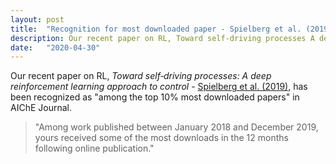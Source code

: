 ```yaml
---
layout: post
title:  "Recognition for most downloaded paper - Spielberg et al. (2019)"
description: Our recent paper on RL, Toward self‐driving processes A deep reinforcement learning approach to control has received recognition in AIChE Journal
date:   "2020-04-30"
---
```


Our recent paper on RL, *Toward self‐driving processes: A deep reinforcement learning approach to control* - [Spielberg et al. (2019)](https://aiche.onlinelibrary.wiley.com/doi/abs/10.1002/aic.16689), has been recognized as "among the top 10% most downloaded papers" in AIChE Journal.

> "Among work published between January 2018 and December 2019, yours received some of the most downloads in the 12 months following online publication."